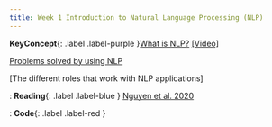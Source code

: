 ```yaml
---
title: Week 1 Introduction to Natural Language Processing (NLP)
---
```



**KeyConcept**{: .label .label-purple }[What is NLP?](week-02.md)
   [[Video]](about.md)

[Problems solved by using NLP](#)

[The different roles that work with NLP applications]


: **Reading**{: .label .label-blue } [Nguyen et al. 2020](https://www.frontiersin.org/articles/10.3389/frai.2020.00062/full)

: **Code**{: .label .label-red }
